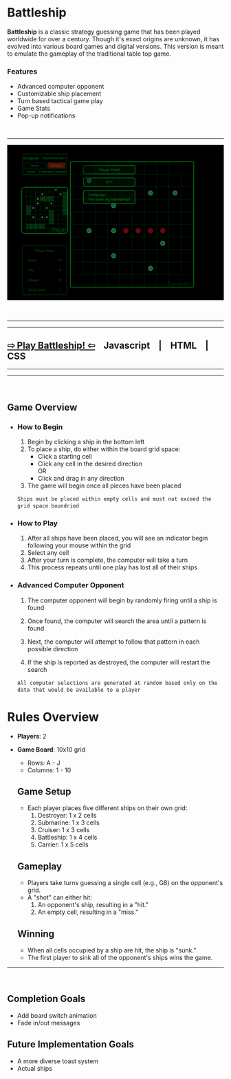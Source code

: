# Battleship

**Battleship** is a classic strategy guessing game that has been played worldwide for over a century. Though it's exact origins are unknown, it has evolved into various board games and digital versions. This version is meant to emulate the gameplay of the traditional table top game.
<br>
### Features
* Advanced computer opponent
* Customizable ship placement
* Turn based tactical game play
* Game Stats
* Pop-up notifications
</p>
<br>

---

![](./docs/sinksanksunk.png)

<br>

---
---
## [&#8680; Play Battleship! &#8678;](https://timhuitt.github.io/battleship/) &nbsp;&nbsp;&nbsp;Javascript &nbsp;&nbsp;&nbsp;|&nbsp;&nbsp;&nbsp; HTML &nbsp;&nbsp;&nbsp;|&nbsp;&nbsp;&nbsp; CSS

---
---
<br>

## Game Overview
  * ### How to Begin
    1. Begin by clicking a ship in the bottom left
    2. To place a ship, do either within the board grid space:
        * Click a starting cell
        * Click any cell in the desired direction
        <br>OR
        * Click and drag in any direction
    3. The game will begin once all pieces have been placed
      ```
      Ships must be placed within empty cells and must not exceed the grid space boundried
      ```
  * ### How to Play
    1. After all ships have been placed, you will see an indicator begin following your mouse within the grid
    2. Select any cell
    3. After your turn is complete, the computer will take a turn
    4. This process repeats until one play has lost all of their ships
  * ### Advanced Computer Opponent
    1. The computer opponent will begin by randomly firing until a ship is found

    2. Once found, the computer will search the area until a pattern is found
    
    3. Next, the computer will attempt to follow that pattern in each possible direction

    4. If the ship is reported as destroyed, the computer will restart the search
      ```
      All computer selections are generated at random based only on the data that would be available to a player
      ```


# Rules Overview
  - **Players**: 2
  - **Game Board**: 10x10 grid
    - Rows: A - J
    - Columns: 1 - 10

    ## Game Setup
    - Each player places five different ships on their own grid:
      1. Destroyer: 1 x 2 cells
      2. Submarine: 1 x 3 cells
      3. Cruiser: 1 x 3 cells
      4. Battleship: 1 x 4 cells
      5. Carrier: 1 x 5 cells

    ## Gameplay
    - Players take turns guessing a single cell (e.g., G8) on the opponent's grid.
    - A "shot" can either hit:
      1. An opponent's ship, resulting in a "hit."
      2. An empty cell, resulting in a "miss."

    ## Winning
    - When all cells occupied by a ship are hit, the ship is "sunk."
    - The first player to sink all of the opponent's ships wins the game.

---
<br>

## Completion Goals
* Add board switch animation
* Fade in/out messages

## Future Implementation Goals
- A more diverse toast system
- Actual ships